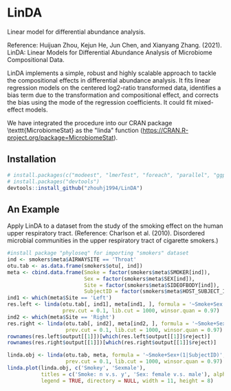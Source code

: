 # LinDA
Linear model for differential abundance analysis. 

Reference: Huijuan Zhou, Kejun He, Jun Chen, and Xianyang Zhang. (2021). LinDA: Linear Models for Differential Abundance Analysis of Microbiome Compositional Data.

LinDA implements a simple, robust and highly scalable approach to tackle the compositional effects in differential abundance analysis. 
It fits linear regression models on the centered log2-ratio transformed data, identifies a bias term due to the transformation
and compositional effect, and corrects the bias using the mode of the regression coefficients. It could fit mixed-effect models. 

We have integrated the procedure into our CRAN package \texttt{MicrobiomeStat} as the "linda" function (https://CRAN.R-project.org/package=MicrobiomeStat).

## Installation
```r
# install.packages(c("modeest", "lmerTest", "foreach", "parallel", "ggplot2", "ggrepel"))
# install.packages("devtools")
devtools::install_github("zhouhj1994/LinDA")
```
## An Example
Apply LinDA to a dataset from the study of the smoking effect on the human upper respiratory tract. (Reference: Charlson et al. (2010). 
Disordered microbial communities in the upper respiratory tract of cigarette smokers.)

```r
#install package "phyloseq" for importing "smokers" dataset
ind <- smokers$meta$AIRWAYSITE == 'Throat'
otu.tab <- as.data.frame(smokers$otu[, ind])
meta <- cbind.data.frame(Smoke = factor(smokers$meta$SMOKER[ind]),
                         Sex = factor(smokers$meta$SEX[ind]),
                         Site = factor(smokers$meta$SIDEOFBODY[ind]),
                         SubjectID = factor(smokers$meta$HOST_SUBJECT_ID[ind]))
ind1 <- which(meta$Site == 'Left')
res.left <- linda(otu.tab[, ind1], meta[ind1, ], formula = '~Smoke+Sex', alpha = 0.1,
                  prev.cut = 0.1, lib.cut = 1000, winsor.quan = 0.97)
ind2 <- which(meta$Site == 'Right')
res.right <- linda(otu.tab[, ind2], meta[ind2, ], formula = '~Smoke+Sex', alpha = 0.1,
                   prev.cut = 0.1, lib.cut = 1000, winsor.quan = 0.97)
rownames(res.left$output[[1]])[which(res.left$output[[1]]$reject)]
rownames(res.right$output[[1]])[which(res.right$output[[1]]$reject)]

linda.obj <- linda(otu.tab, meta, formula = '~Smoke+Sex+(1|SubjectID)', alpha = 0.1,
                   prev.cut = 0.1, lib.cut = 1000, winsor.quan = 0.97)
linda.plot(linda.obj, c('Smokey', 'Sexmale'), 
           titles = c('Smoke: n v.s. y', 'Sex: female v.s. male'), alpha = 0.1, lfc.cut = 1,
           legend = TRUE, directory = NULL, width = 11, height = 8)
```
